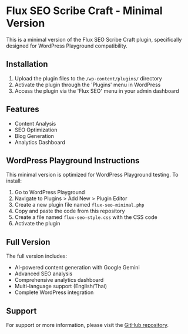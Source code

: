 # Flux SEO Scribe Craft - Minimal Version

This is a minimal version of the Flux SEO Scribe Craft plugin, specifically designed for WordPress Playground compatibility.

## Installation

1. Upload the plugin files to the `/wp-content/plugins/` directory
2. Activate the plugin through the 'Plugins' menu in WordPress
3. Access the plugin via the 'Flux SEO' menu in your admin dashboard

## Features

- Content Analysis
- SEO Optimization
- Blog Generation
- Analytics Dashboard

## WordPress Playground Instructions

This minimal version is optimized for WordPress Playground testing. To install:

1. Go to WordPress Playground
2. Navigate to Plugins > Add New > Plugin Editor
3. Create a new plugin file named `flux-seo-minimal.php`
4. Copy and paste the code from this repository
5. Create a file named `flux-seo-style.css` with the CSS code
6. Activate the plugin

## Full Version

The full version includes:
- AI-powered content generation with Google Gemini
- Advanced SEO analysis
- Comprehensive analytics dashboard
- Multi-language support (English/Thai)
- Complete WordPress integration

## Support

For support or more information, please visit the [GitHub repository](https://github.com/khiwniti/flux-seo-scribe-craft).